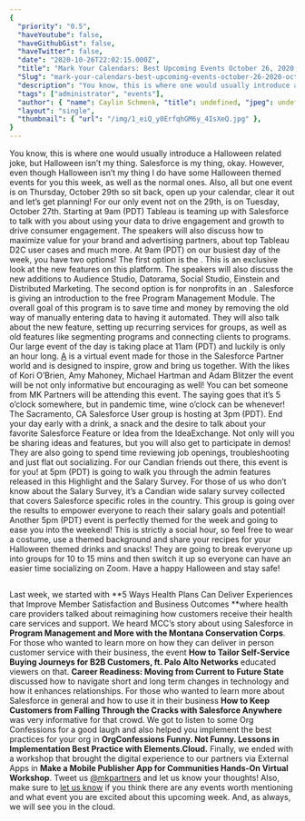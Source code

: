 ```yaml
---
{
  "priority": "0.5",
  "haveYoutube": false,
  "haveGithubGist": false,
  "haveTwitter": false,
  "date": "2020-10-26T22:02:15.000Z",
  "title": "Mark Your Calendars: Best Upcoming Events October 26, 2020 — October 30, 2020",
  "Slug": "mark-your-calendars-best-upcoming-events-october-26-2020-october-30-2020",
  "description": "You know, this is where one would usually introduce a Halloween related joke, but Halloween isn’t my thing. Salesforce is my thing, okay. However, even though Halloween isn’t my thing I do have some Halloween themed events for you this week, as well as the normal ones. Also, all but one event is on Thursday, October 29th so sit back, open up your calendar, clear it out and let’s get planning!.",
  "tags": ["administrator", "events"],
  "author": { "name": Caylin Schmenk, "title": undefined, "jpeg": undefined },
  "layout": "single",
  "thumbnail": { "url": "/img/1_eiQ_y0ErfqhGM6y_4IsXeQ.jpg" },
}
---
```


You know, this is where one would usually introduce a Halloween related joke, but Halloween isn’t my thing. Salesforce is my thing, okay. However, even though Halloween isn’t my thing I do have some Halloween themed events for you this week, as well as the normal ones. Also, all but one event is on Thursday, October 29th so sit back, open up your calendar, clear it out and let’s get planning!
For our only event not on the 29th, [](https:https://www.salesforce.com/form/events/webinars/form-rss/2637582//www.salesforce.com/form/events/webinars/form-rss/2735662) is on Tuesday, October 27th. Starting at 9am (PDT) Tableau is teaming up with Salesforce to talk with you about using your data to drive engagement and growth to drive consumer engagement. The speakers will also discuss how to maximize value for your brand and advertising partners, about top Tableau D2C user cases and much more.
At 9am (PDT) on our busiest day of the week, you have two options! The first option is the [](https://www.salesforce.com/form/events/webinars/form-rss/2558830). This is an exclusive look at the new features on this platform. The speakers will also discuss the new additions to Audience Studio, Datorama, Social Studio, Einstein and Distributed Marketing.
The second option is for nonprofits in an [](https://www.salesforce.com/form/sfdo/ngo/intro-to-managing-your-programs-webinar/).
Salesforce is giving an introduction to the free Program Management Module. The overall goal of this program is to save time and money by removing the old way of manually entering data to having it automated. They will also talk about the new feature, setting up recurring services for groups, as well as old features like segmenting programs and connecting clients to programs.
Our large event of the day is taking place at 11am (PDT) and luckily is only an hour long. [A](https://event.on24.com/eventRegistration/EventLobbyServlet?target=reg20.jsp&referrer=https%3A%2F%2Fsalesforce.quip.com%2F&eventid=2706395&sessionid=1&key=ED6E88109BD7597CAFA827AD997681A5&regTag=&sourcepage=register) is a virtual event made for those in the Salesforce Partner world and is designed to inspire, grow and bring us together. With the likes of Kori O’Brien, Amy Mahoney, Michael Hartman and Adam Blitzer the event will be not only informative but encouraging as well! You can bet someone from MK Partners will be attending this event.
The saying goes that it’s 5 o’clock somewhere, but in pandemic time, wine o’clock can be whenever! The Sacramento, CA Salesforce User group is hosting [](https://trailblazercommunitygroups.com/events/details/salesforce-salesforce-user-group-sacramento-united-states-presents-favorite-features-and-ideas-virtual-happy-hour/) at 3pm (PDT). End your day early with a drink, a snack and the desire to talk about your favorite Salesforce Feature or Idea from the IdeaExchange. Not only will you be sharing ideas and features, but you will also get to participate in demos! They are also going to spend time reviewing job openings, troubleshooting and just flat out socializing.
For our Candian friends out there, this event is for you! [](https://trailblazercommunitygroups.com/events/details/salesforce-salesforce-admin-group-vancouver-canada-presents-winter-21-highlights-and-canadian-salary-survey-results/) at 5pm (PDT) is going to walk you through the admin features released in this Highlight and the Salary Survey. For those of us who don’t know about the Salary Survey, it’s a Candian wide salary survey collected that covers Salesforce specific roles in the country. This group is going over the results to empower everyone to reach their salary goals and potential!
Another 5pm (PDT) event [](https://trailblazercommunitygroups.com/events/details/salesforce-salesforce-admin-group-seattle-united-states-presents-october-halloween-happy-hour/) is perfectly themed for the week and going to ease you into the weekend! This is strictly a social hour, so feel free to wear a costume, use a themed background and share your recipes for your Halloween themed drinks and snacks! They are going to break everyone up into groups for 10 to 15 mins and then switch it up so everyone can have an easier time socializing on Zoom. Have a happy Halloween and stay safe!

##

Last week, we started with **5 Ways Health Plans Can Deliver Experiences that Improve Member Satisfaction and Business Outcomes **where health care providers talked about reimagining how customers receive their health care services and support. We heard MCC’s story about using Salesforce in **Program Management and More with the Montana Conservation Corps**.
For those who wanted to learn more on how they can deliver in person customer service with their business, the event **How to Tailor Self-Service Buying Journeys for B2B Customers, ft. Palo Alto Networks** educated viewers on that. **Career Readiness: Moving from Current to Future State** discussed how to navigate short and long term changes in technology and how it enhances relationships.
For those who wanted to learn more about Salesforce in general and how to use it in their business **How to Keep Customers from Falling Through the Cracks with Salesforce Anywhere** was very informative for that crowd. We got to listen to some Org Confessions for a good laugh and also helped you implement the best practices for your org in **OrgConfessions Funny. Not Funny. Lessons in Implementation Best Practice with Elements.Cloud.** Finally, we ended with a workshop that brought the digital experience to our partners via External Apps in **Make a Mobile Publisher App for Communities Hands-On Virtual Workshop**. Tweet us [@mkpartners](http://www.twitter.com/mkpartners) and let us know your thoughts!
Also, make sure to [let us know](https://www.mkpartners.com/contact/) if you think there are any events worth mentioning and what event you are excited about this upcoming week. And, as always, we will see you in the cloud.
